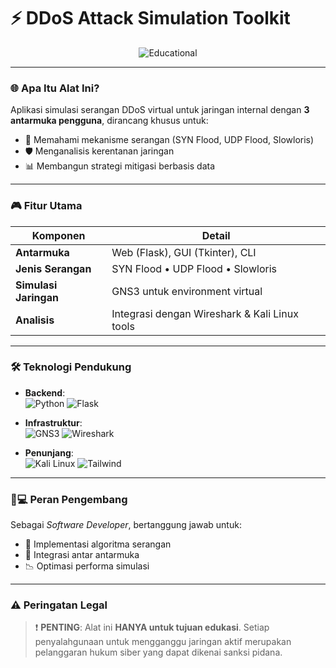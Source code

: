 # ⚡ DDoS Attack Simulation Toolkit  

<div align="center">
  <img src="https://img.shields.io/badge/Educational%20Use-Important-red?style=for-the-badge" alt="Educational">
</div>

---

### 🌐 **Apa Itu Alat Ini?**  
Aplikasi simulasi serangan DDoS virtual untuk jaringan internal dengan **3 antarmuka pengguna**, dirancang khusus untuk:  
- 🧪 Memahami mekanisme serangan (SYN Flood, UDP Flood, Slowloris)  
- 🛡️ Menganalisis kerentanan jaringan  
- 📊 Membangun strategi mitigasi berbasis data  

---

### 🎮 **Fitur Utama**  
| **Komponen**         | **Detail**                                                                 |
|----------------------|---------------------------------------------------------------------------|
| **Antarmuka**        | Web (Flask), GUI (Tkinter), CLI                                           |
| **Jenis Serangan**   | SYN Flood • UDP Flood • Slowloris                                         |
| **Simulasi Jaringan**| GNS3 untuk environment virtual                                            |
| **Analisis**         | Integrasi dengan Wireshark & Kali Linux tools                             |

---

### 🛠️ **Teknologi Pendukung**  
- **Backend**:  
  ![Python](https://img.shields.io/badge/Python-Expert-yellow?logo=python&logoColor=white)
  ![Flask](https://img.shields.io/badge/Flask-API%20Rest-blue)  

- **Infrastruktur**:  
  ![GNS3](https://img.shields.io/badge/GNS3-Topologi%20Jaringan-orange)
  ![Wireshark](https://img.shields.io/badge/Wireshark-Packet%20Analysis-lightgrey)  

- **Penunjang**:  
  ![Kali Linux](https://img.shields.io/badge/Kali%20Linux-Penetration%20Testing-darkgreen)
  ![Tailwind](https://img.shields.io/badge/Tailwind-UI%20Styling-blueviolet)

---

### 👨💻 **Peran Pengembang**  
Sebagai _Software Developer_, bertanggung jawab untuk:  
- 🔄 Implementasi algoritma serangan  
- 🧩 Integrasi antar antarmuka  
- 📉 Optimasi performa simulasi  

---

### ⚠️ **Peringatan Legal**  
> ❗ **PENTING**: Alat ini **HANYA untuk tujuan edukasi**. Setiap penyalahgunaan untuk mengganggu jaringan aktif merupakan pelanggaran hukum siber yang dapat dikenai sanksi pidana.  

